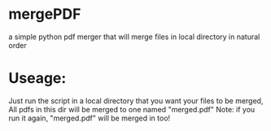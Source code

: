 # mergePDF
a simple python pdf merger that will merge files in local directory in natural order

# Useage:
Just run the script in a local directory that you want your files to be merged,
All pdfs in this dir will be merged to one named "merged.pdf"
Note: if you run it again, "merged.pdf" will be merged in too! 
